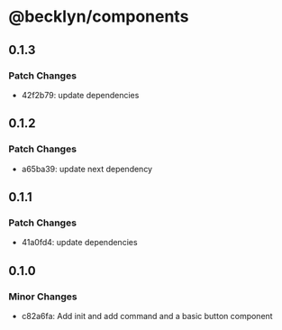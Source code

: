 # @becklyn/components

## 0.1.3

### Patch Changes

- 42f2b79: update dependencies

## 0.1.2

### Patch Changes

- a65ba39: update next dependency

## 0.1.1

### Patch Changes

- 41a0fd4: update dependencies

## 0.1.0

### Minor Changes

- c82a6fa: Add init and add command and a basic button component
